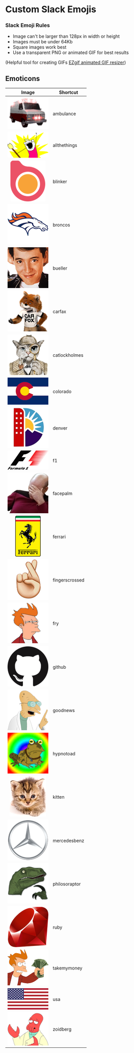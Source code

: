 # Custom Slack Emojis

### Slack Emoji Rules

* Image can't be larger than 128px in width or height
* Images must be under 64Kb
* Square images work best
* Use a transparent PNG or animated GIF for best results

(Helpful tool for creating GIFs [EZgif animated GIF resizer](http://ezgif.com/resize))

## Emoticons

| Image                                             | Shortcut        |
| :-----------------------------------------------: | --------------- |
| ![ambulance](emojis/ambulance.gif)                | ambulance       |
| ![allthethings](emojis/allthethings.png)          | allthethings    |
| ![blinker](emojis/blinker.png)                    | blinker         |
| ![broncos](emojis/broncos.png)                    | broncos         |
| ![bueller](emojis/bueller.png)                    | bueller         |
| ![carfax](emojis/carfax.png)                      | carfax          |
| ![catlockholmes](emojis/catlockholmes.png)        | catlockholmes   |
| ![colorado](emojis/colorado.png)                  | colorado        |
| ![denver](emojis/denver.png)                      | denver          |
| ![f1](emojis/f1.png)                              | f1              |
| ![facepalm](emojis/facepalm.png)                  | facepalm        |
| ![ferrari](emojis/ferrari.png)                    | ferrari         |
| ![fingerscrossed](emojis/fingerscrossed.png)      | fingerscrossed  |
| ![fry](emojis/fry.png)                            | fry             |
| ![github](emojis/github.png)                      | github          |
| ![goodnews](emojis/goodnews.png)                  | goodnews        |
| ![hypnotoad](emojis/hypnotoad.gif)                | hypnotoad       |
| ![kitten](emojis/kitten.png)                      | kitten          |
| ![mercedesbenz](emojis/mercedesbenz.png)          | mercedesbenz    |
| ![philosoraptor](emojis/philosoraptor.png)        | philosoraptor   |
| ![ruby](emojis/ruby.png)                          | ruby            |
| ![takemymoney](emojis/takemymoney.png)            | takemymoney     |
| ![usa](emojis/usa.png)                            | usa             |
| ![zoidberg](emojis/zoidberg.png)                  | zoidberg        |
